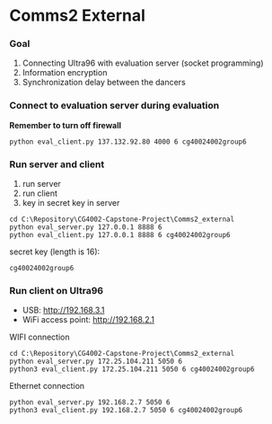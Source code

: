 # Comms2 External
### Goal 
1. Connecting Ultra96 with evaluation server (socket programming)
2. Information encryption
3. Synchronization delay between the dancers

### Connect to evaluation server during evaluation
**Remember to turn off firewall**
```
python eval_client.py 137.132.92.80 4000 6 cg40024002group6
```
### Run server and client
1. run server
2. run client
3. key in secret key in server
```
cd C:\Repository\CG4002-Capstone-Project\Comms2_external
python eval_server.py 127.0.0.1 8888 6
python eval_client.py 127.0.0.1 8888 6 cg40024002group6
```
secret key (length is 16):
```
cg40024002group6
```
### Run client on Ultra96
* USB: http://192.168.3.1
* WiFi access point: http://192.168.2.1

WIFI connection
```
cd C:\Repository\CG4002-Capstone-Project\Comms2_external
python eval_server.py 172.25.104.211 5050 6
python3 eval_client.py 172.25.104.211 5050 6 cg40024002group6
```
Ethernet connection
```
python eval_server.py 192.168.2.7 5050 6
python3 eval_client.py 192.168.2.7 5050 6 cg40024002group6
```


